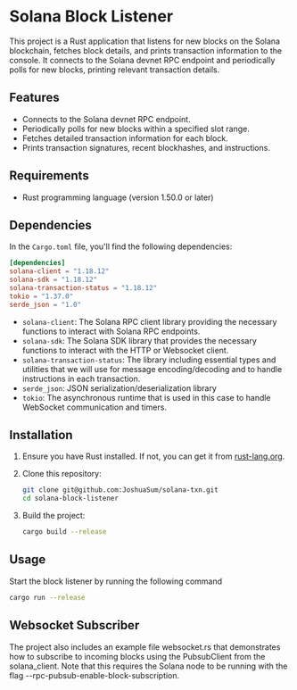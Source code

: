 # Solana Block Listener

This project is a Rust application that listens for new blocks on the Solana blockchain, fetches block details, and prints transaction information to the console. It connects to the Solana devnet RPC endpoint and periodically polls for new blocks, printing relevant transaction details.

## Features

- Connects to the Solana devnet RPC endpoint.
- Periodically polls for new blocks within a specified slot range.
- Fetches detailed transaction information for each block.
- Prints transaction signatures, recent blockhashes, and instructions.

## Requirements

- Rust programming language (version 1.50.0 or later)

## Dependencies

In the `Cargo.toml` file, you'll find the following dependencies:

```toml
[dependencies]
solana-client = "1.18.12"
solana-sdk = "1.18.12"
solana-transaction-status = "1.18.12"
tokio = "1.37.0"
serde_json = "1.0"
```

- `solana-client`: The Solana RPC client library providing the necessary functions to interact with Solana RPC endpoints.
- `solana-sdk`: The Solana SDK library that provides the necessary functions to interact with the HTTP or Websocket client.
- `solana-transaction-status`: The library including essential types and utilities that we will use for message encoding/decoding and to handle instructions in each transaction.
- `serde_json`: JSON serialization/deserialization library
- `tokio`: The asynchronous runtime that is used in this case to handle WebSocket communication and timers.

## Installation

1. Ensure you have Rust installed. If not, you can get it from [rust-lang.org](https://www.rust-lang.org/).

2. Clone this repository:

    ```sh
    git clone git@github.com:JoshuaSum/solana-txn.git
    cd solana-block-listener
    ```

3. Build the project:

    ```sh
    cargo build --release
    ```

## Usage

Start the block listener by running the following command

```sh
cargo run --release
```

## Websocket Subscriber
The project also includes an example file websocket.rs that demonstrates how to subscribe to incoming blocks using the PubsubClient from the solana_client. Note that this requires the Solana node to be running with the flag --rpc-pubsub-enable-block-subscription.